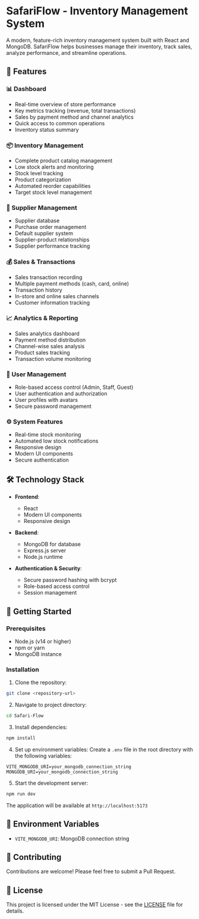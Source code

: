 # SafariFlow - Inventory Management System

A modern, feature-rich inventory management system built with React and MongoDB. SafariFlow helps businesses manage their inventory, track sales, analyze performance, and streamline operations.

## 🌟 Features

### 📊 Dashboard
- Real-time overview of store performance
- Key metrics tracking (revenue, total transactions)
- Sales by payment method and channel analytics
- Quick access to common operations
- Inventory status summary

### 📦 Inventory Management
- Complete product catalog management
- Low stock alerts and monitoring
- Stock level tracking
- Product categorization
- Automated reorder capabilities
- Target stock level management

### 🤝 Supplier Management
- Supplier database
- Purchase order management
- Default supplier system
- Supplier-product relationships
- Supplier performance tracking

### 💰 Sales & Transactions
- Sales transaction recording
- Multiple payment methods (cash, card, online)
- Transaction history
- In-store and online sales channels
- Customer information tracking

### 📈 Analytics & Reporting
- Sales analytics dashboard
- Payment method distribution
- Channel-wise sales analysis
- Product sales tracking
- Transaction volume monitoring

### 👥 User Management
- Role-based access control (Admin, Staff, Guest)
- User authentication and authorization
- User profiles with avatars
- Secure password management

### ⚙️ System Features
- Real-time stock monitoring
- Automated low stock notifications
- Responsive design
- Modern UI components
- Secure authentication

## 🛠️ Technology Stack

- **Frontend**:
  - React
  - Modern UI components
  - Responsive design

- **Backend**:
  - MongoDB for database
  - Express.js server
  - Node.js runtime

- **Authentication & Security**:
  - Secure password hashing with bcrypt
  - Role-based access control
  - Session management

## 🚀 Getting Started

### Prerequisites
- Node.js (v14 or higher)
- npm or yarn
- MongoDB instance

### Installation

1. Clone the repository:
```bash
git clone <repository-url>
```

2. Navigate to project directory:
```bash
cd Safari-Flow
```

3. Install dependencies:
```bash
npm install
```

4. Set up environment variables:
Create a `.env` file in the root directory with the following variables:
```env
VITE_MONGODB_URI=your_mongodb_connection_string
MONGODB_URI=your_mongodb_connection_string
```

5. Start the development server:
```bash
npm run dev
```

The application will be available at `http://localhost:5173`

## 🔐 Environment Variables

- `VITE_MONGODB_URI`: MongoDB connection string

## 🤝 Contributing

Contributions are welcome! Please feel free to submit a Pull Request.

## 📄 License

This project is licensed under the MIT License - see the [LICENSE](LICENSE) file for details.

